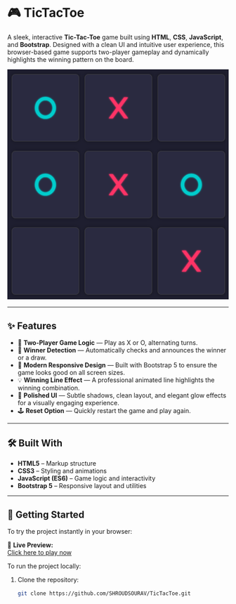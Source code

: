 # 🎮 TicTacToe

A sleek, interactive **Tic-Tac-Toe** game built using **HTML**, **CSS**, **JavaScript**, and **Bootstrap**. Designed with a clean UI and intuitive user experience, this browser-based game supports two-player gameplay and dynamically highlights the winning pattern on the board.

![Tic-Tac-Toe Demo Screenshot](Images/demoImg.png) <!-- Replace with actual image path if available -->

---

## ✨ Features

- 🎯 **Two-Player Game Logic** — Play as X or O, alternating turns.
- 🧠 **Winner Detection** — Automatically checks and announces the winner or a draw.
- 📐 **Modern Responsive Design** — Built with Bootstrap 5 to ensure the game looks good on all screen sizes.
- 💡 **Winning Line Effect** — A professional animated line highlights the winning combination.
- 🎨 **Polished UI** — Subtle shadows, clean layout, and elegant glow effects for a visually engaging experience.
- 🕹️ **Reset Option** — Quickly restart the game and play again.

---

## 🛠️ Built With

- **HTML5** – Markup structure  
- **CSS3** – Styling and animations  
- **JavaScript (ES6)** – Game logic and interactivity  
- **Bootstrap 5** – Responsive layout and utilities

---

## 🚀 Getting Started

To try the project instantly in your browser:

🔗 **Live Preview:**  
[Click here to play now](https://htmlpreview.github.io/?https://github.com/SHROUDSOURAV/TicTacToe/blob/main/index.html)

To run the project locally:

1. Clone the repository:
   ```bash
   git clone https://github.com/SHROUDSOURAV/TicTacToe.git
